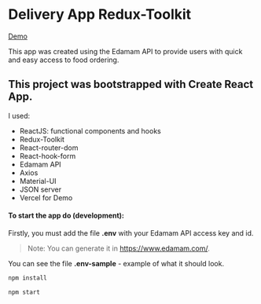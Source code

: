 # Delivery App Redux-Toolkit
[Demo]()

This app was created using the Edamam API to provide users with quick and easy access to food ordering.

## This project was bootstrapped with Create React App.

I used:

- ReactJS: functional components and hooks
- Redux-Toolkit
- React-router-dom
- React-hook-form
- Edamam API
- Axios
- Material-UI
- JSON server
- Vercel for Demo

#### To start the app do (development):

Firstly, you must add the file **.env** with your Edamam API access key and id.

> Note: You can generate it in https://www.edamam.com/.

You can see the file **.env-sample** - example of what it should look.

```sh
npm install
```

```sh
npm start
```
